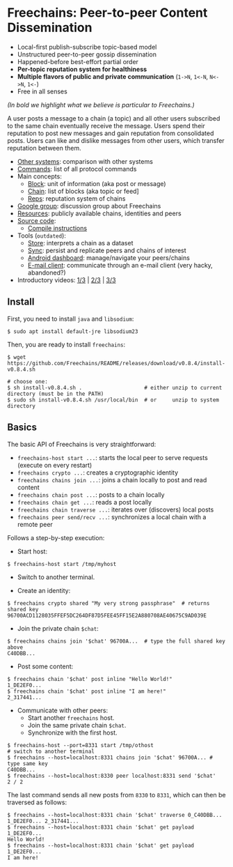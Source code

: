 # Freechains: Peer-to-peer Content Dissemination

- Local-first publish-subscribe topic-based model
- Unstructured peer-to-peer gossip dissemination
- Happened-before best-effort partial order
- **Per-topic reputation system for healthiness**
- **Multiple flavors of public and private communication** (`1->N`, `1<-N`, `N<->N`, `1<-`)
- Free in all senses

*(In bold we highlight what we believe is particular to Freechains.)*

A user posts a message to a chain (a topic) and all other users subscribed to
the same chain eventually receive the message.
Users spend their reputation to post new messages and gain reputation from
consolidated posts.
Users can like and dislike messages from other users, which transfer reputation
between them.

<!---
Freechains is (intended to be) decentralized, fair, free (*as-in-speech*), free
(*as-in-beer*), privacy aware, secure, persistent, SPAM resistant, and
scalable.
-->

- [Other systems](docs/others.md): comparison with other systems
- [Commands](docs/cmds.md): list of all protocol commands
- Main concepts:
    - [Block](docs/blocks.md): unit of information (aka post or message)
    - [Chain](docs/chains.md): list of blocks (aka topic or feed]
    - [Reps](docs/reps.md): reputation system of chains
- [Google group](https://groups.google.com/forum/#!forum/freechains):
    discussion group about Freechains
- [Resources](docs/join.md):
    publicly available chains, identities and peers
- [Source code](https://github.com/Freechains/freechains.kt/):
    - [Compile instructions](docs/compile.md)
- Tools (`outdated`):
    - [Store](https://github.com/Freechains/store):
        interprets a chain as a dataset
    - [Sync](https://github.com/Freechains/sync):
        persist and replicate peers and chains of interest
    - [Android dashboard](https://github.com/Freechains/android-dashboard/):
        manage/navigate your peers/chains
    - [E-mail client](https://github.com/Freechains/mail/):
        communicate through an e-mail client (very hacky, abandoned?)
- Introductory videos:
    [1/3](https://www.youtube.com/watch?v=7_jM0lgWL2c) |
    [2/3](https://www.youtube.com/watch?v=bL0yyeVz_xk) |
    [3/3](https://www.youtube.com/watch?v=APlHK6YmmFw)

## Install

First, you need to install `java` and `libsodium`:

```
$ sudo apt install default-jre libsodium23
```

Then, you are ready to install `freechains`:

```
$ wget https://github.com/Freechains/README/releases/download/v0.8.4/install-v0.8.4.sh

# choose one:
$ sh install-v0.8.4.sh .                    # either unzip to current directory (must be in the PATH)
$ sudo sh install-v0.8.4.sh /usr/local/bin  # or     unzip to system  directory
```

## Basics

The basic API of Freechains is very straightforward:

- `freechains-host start ...`:     starts the local peer to serve requests (execute on every restart)
- `freechains crypto ...`:         creates a cryptographic identity
- `freechains chains join ...`:    joins a chain locally to post and read content
- `freechains chain post ...`:     posts to a chain locally
- `freechains chain get ...`:      reads a post locally
- `freechains chain traverse ...`: iterates over (discovers) local posts
- `freechains peer send/recv ...`: synchronizes a local chain with a remote peer

Follows a step-by-step execution:

- Start host:

```
$ freechains-host start /tmp/myhost
```

- Switch to another terminal.

- Create an identity:

```
$ freechains crypto shared "My very strong passphrase"  # returns shared key
96700ACD1128035FFEF5DC264DF87D5FEE45FF15E2A880708AE40675C9AD039E
```

- Join the private chain `$chat`:

```
$ freechains chains join '$chat' 96700A...  # type the full shared key above
C40DBB...
```

- Post some content:

```
$ freechains chain '$chat' post inline "Hello World!"
1_DE2EF0...
$ freechains chain '$chat' post inline "I am here!"
2_317441...
```

- Communicate with other peers:
   - Start another `freechains` host.
   - Join the same private chain `$chat`.
   - Synchronize with the first host.

```
$ freechains-host --port=8331 start /tmp/othost
# switch to another terminal
$ freechains --host=localhost:8331 chains join '$chat' 96700A... # type same key
C40DBB...
$ freechains --host=localhost:8330 peer localhost:8331 send '$chat'
2 / 2
```

The last command sends all new posts from `8330` to `8331`, which can
then be traversed as follows:

```
$ freechains --host=localhost:8331 chain '$chat' traverse 0_C40DBB...
1_DE2EF0... 2_317441...
$ freechains --host=localhost:8331 chain '$chat' get payload 1_DE2EF0...
Hello World!
$ freechains --host=localhost:8331 chain '$chat' get payload 1_DE2EF0...
I am here!
```

<!--
- Visualize the chain:

```
$ freechains-dot /tmp/othost/chains/chat/ | dot -Tpng -o /tmp/chat.png
$ eog /tmp/chat.png
```
-->
